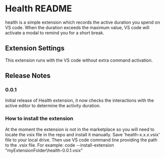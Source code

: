 # Health README

health is a simple extension which records the active duration you spend on VS code. When the duration exceeds the maximum value, VS code will activate a modal to remind you for a short break.

## Extension Settings

This extension runs with the VS code without extra command activation.


## Release Notes


### 0.0.1

Initial release of Health extension, it now checks the interactions with the active editor to determine the activity duration.

### How to install the extension

At the moment the extension is not in the marketplace so you will need to locate the vsix file in the repo and install it manually.
Save 'health-x.x.x.vsix' file to your local drive. Then use VS code command line providing the path to the .vsix file.
For example: code --install-extension "myExtensionFolder\health-0.0.1.vsix"